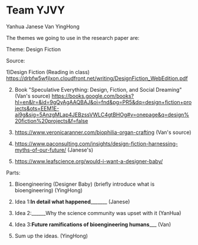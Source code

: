 Team YJVY
=====
Yanhua
Janese
Van
YingHong

The themes we going to use in the research paper are:

Theme: Design Fiction 



Source: 

1)Design Fiction (Reading in class) https://drbfw5wfjlxon.cloudfront.net/writing/DesignFiction_WebEdition.pdf

2) Book "Speculative Everything: Design, Fiction, and Social Dreaming" (Van's source)
https://books.google.com/books?hl=en&lr=&id=9gQyAgAAQBAJ&oi=fnd&pg=PR5&dq=design+fiction+projects&ots=EEM1E-ai9g&sig=5AnzgMLap4JEBzssVWLC4gtBHOg#v=onepage&q=design%20fiction%20projects&f=false

3) https://www.veronicaranner.com/biophilia-organ-crafting (Van's source)

4) https://www.paconsulting.com/insights/design-fiction-harnessing-myths-of-our-future/ (Janese's)

5) https://www.leafscience.org/would-i-want-a-designer-baby/


Parts:

1) Bioengineering (Designer Baby) (briefly introduce what is bioengineering) (YingHong)

2) Idea 1:____In detail what happened___________ (Janese)

3) Idea 2:______Why the science community was upset with it (YanHua)

4) Idea 3:______Future ramifications of bioengineering humans_________ (Van)

5) Sum up the ideas.  (YingHong)



